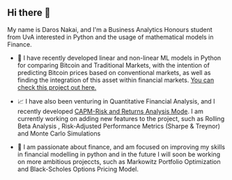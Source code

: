 ## Hi there 👋

My name is Daros Nakai, and I'm a Business Analytics Honours student from UvA interested in Python and the usage of mathematical models in Finance. 

- 🤖 I have recently developed linear and non-linear ML models in Python for comparing Bitcoin and Traditional Markets, with the intention of predicting Bitcoin prices based on conventional markets, as well as finding the integration of this asset within financial markets. [You can check this project out here.](https://github.com/darosnakai/btc-modeling)
  
- 📈 I have also been venturing in Quantitative Financial Analysis, and I recently developed [CAPM-Risk and Returns Analysis Mode](https://github.com/darosnakai/CAPM-Analysis-Tool). I am currently working on adding new features to the project, such as Rolling Beta Analysis , Risk-Adjusted Performance Metrics (Sharpe & Treynor) and Monte Carlo Simulations

- 🔭 I am passionate about finance, and am focused on improving my skills in financial modelling in python and in the future I will soon be working on more ambitious projeccts, such as Markowitz Portfolio Optimization and Black-Scholes Options Pricing Model.

<!--
**darosnakai/darosnakai** is a ✨ _special_ ✨ repository because its `README.md` (this file) appears on your GitHub profile.

Here are some ideas to get you started:

- 🔭 I’m currently working on ...
- 🌱 I’m currently learning ...
- 👯 I’m looking to collaborate on ...
- 🤔 I’m looking for help with ...
- 💬 Ask me about ...
- 📫 How to reach me: ...
- 😄 Pronouns: ...
- ⚡ Fun fact: ...
-->
